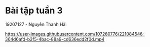 # Bài tập tuần 3
19207127 - Nguyễn Thanh Hải


https://user-images.githubusercontent.com/107260776/221084546-364d6afd-b3f5-4bac-88a9-cd636edd2f0d.mp4

